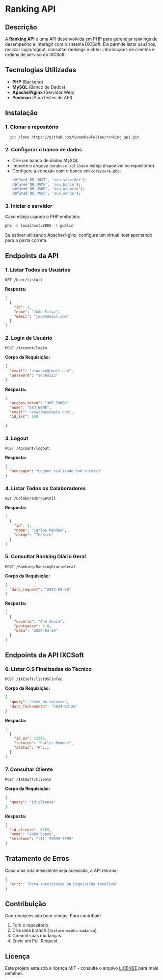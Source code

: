# Ranking API

## Descrição

A **Ranking API** é uma API desenvolvida em PHP para gerenciar rankings de desempenho e interagir com o sistema IXCSoft. Ela permite listar usuários, realizar login/logout, consultar rankings e obter informações de clientes e ordens de serviço do IXCSoft.

## Tecnologias Utilizadas

- **PHP** (Backend)
- **MySQL** (Banco de Dados)
- **Apache/Nginx** (Servidor Web)
- **Postman** (Para testes de API)

## Instalação

### 1. Clonar o repositório

```sh
  git clone https://github.com/RenanDevFelipe/ranking_api.git
```

### 2. Configurar o banco de dados

- Crie um banco de dados MySQL.
- Importe o arquivo `database.sql` (caso esteja disponível no repositório).
- Configure a conexão com o banco em `core/core.php`:
  ```php
  define('DB_HOST', 'seu_servidor');
  define('DB_NAME', 'seu_banco');
  define('DB_USER', 'seu_usuario');
  define('DB_PASS', 'sua_senha');
  ```

### 3. Iniciar o servidor

Caso esteja usando o PHP embutido:

```sh
php -S localhost:8000 -t public
```

Se estiver utilizando Apache/Nginx, configure um virtual host apontando para a pasta correta.

## Endpoints da API

### 1. Listar Todos os Usuários

```http
GET /User/listAll
```

**Resposta:**

```json
[
  {
    "id": 1,
    "nome": "João Silva",
    "email": "joao@email.com"
  }
]
```

### 2. Login de Usuário

```http
POST /Account/login
```

**Corpo da Requisição:**

```json
{
  "email": "usuario@email.com",
  "password": "senha123"
}
```

**Resposta:**

```json
{
  "access_token": "JWT_TOKEN",
  "nome": "SEU_NOME",
  "email": "email@exemple.com",
  "id_ixc": 190
  
}
```

### 3. Logout

```http
POST /Account/logout
```

**Resposta:**

```json
{
  "mensagem": "Logout realizado com sucesso"
}
```

### 4. Listar Todos os Colaboradores

```http
GET /Colaborador/GetAll
```

**Resposta:**

```json
[
  {
    "id": 1,
    "nome": "Carlos Mendes",
    "cargo": "Técnico"
  }
]
```

### 5. Consultar Ranking Diário Geral

```http
POST /Ranking/RankingDiarioGeral
```

**Corpo da Requisição:**

```json
{
  "data_request": "2024-03-28"
}
```

**Resposta:**

```json
[
  {
    "usuario": "Ana Souza",
    "pontuacao": 8.8,
    "data": "2024-03-28"
  }
]
```

## Endpoints da API IXCSoft

### 6. Listar O.S Finalizadas do Técnico

```http
POST /IXCSoft/listOSFinTec
```

**Corpo da Requisição:**

```json
{
  "query": "nome_do_tecnico",
  "data_fechamento": "2024-03-28"
}
```

**Resposta:**

```json
[
  {
    "id_os": 12345,
    "tecnico": "Carlos Mendes",
    "status": "F"...
  }
]
```

### 7. Consultar Cliente

```http
POST /IXCSoft/Cliente
```

**Corpo da Requisição:**

```json
{
  "query": "id_cliente"
}
```

**Resposta:**

```json
{
  "id_cliente": 6789,
  "nome": "João Souza",
  "telefone": "(11) 99999-9999"
}
```

## Tratamento de Erros

Caso uma rota inexistente seja acessada, a API retorna:

```json
{
  "erro": "Rota inexistente ou Requisição inválida"
}
```

## Contribuição

Contribuições são bem-vindas! Para contribuir:

1. Fork o repositório.
2. Crie uma branch (`feature-minha-mudanca`).
3. Commit suas mudanças.
4. Envie um Pull Request.

## Licença

Este projeto está sob a licença MIT - consulte o arquivo [LICENSE](LICENSE) para mais detalhes.

